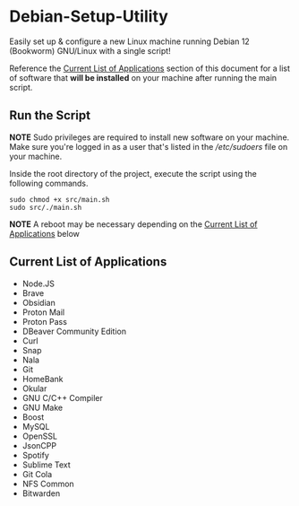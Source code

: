# Debian-Setup-Utility

Easily set up & configure a new Linux machine running Debian 12 (Bookworm) GNU/Linux
with a single script!

Reference the [Current List of Applications](https://github.com/b-nagaj/Debian-Setup-Utility/tree/main?tab=readme-ov-file#current-list-of-applications) section of this document
for a list of software that **will be installed** on your machine after running
the main script.

## Run the Script

**NOTE** Sudo privileges are required to install new software on your machine. Make sure you're logged in as a user that's listed in the */etc/sudoers* file on your machine.

Inside the root directory of the project, execute the script using the following
commands.

```
sudo chmod +x src/main.sh
sudo src/./main.sh
```

**NOTE** A reboot may be necessary depending on the [Current List of Applications](https://github.com/b-nagaj/Debian-Setup-Utility/tree/main?tab=readme-ov-file#current-list-of-applications) below

## Current List of Applications

- Node.JS
- Brave
- Obsidian
- Proton Mail
- Proton Pass
- DBeaver Community Edition
- Curl
- Snap
- Nala
- Git
- HomeBank
- Okular
- GNU C/C++ Compiler
- GNU Make
- Boost
- MySQL
- OpenSSL
- JsonCPP
- Spotify
- Sublime Text
- Git Cola
- NFS Common
- Bitwarden
